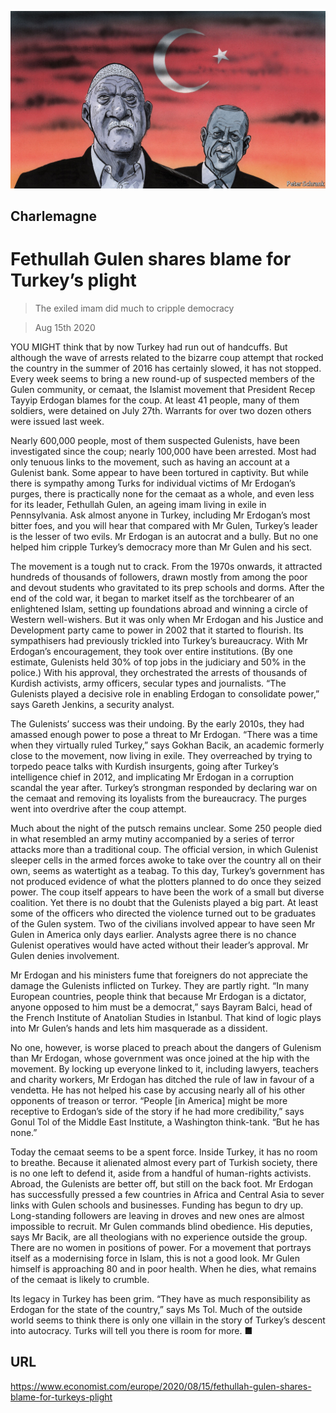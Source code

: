 ![](./images/20200815_EUD000_0.jpg)

## Charlemagne

# Fethullah Gulen shares blame for Turkey’s plight

> The exiled imam did much to cripple democracy

> Aug 15th 2020

YOU MIGHT think that by now Turkey had run out of handcuffs. But although the wave of arrests related to the bizarre coup attempt that rocked the country in the summer of 2016 has certainly slowed, it has not stopped. Every week seems to bring a new round-up of suspected members of the Gulen community, or cemaat, the Islamist movement that President Recep Tayyip Erdogan blames for the coup. At least 41 people, many of them soldiers, were detained on July 27th. Warrants for over two dozen others were issued last week.

Nearly 600,000 people, most of them suspected Gulenists, have been investigated since the coup; nearly 100,000 have been arrested. Most had only tenuous links to the movement, such as having an account at a Gulenist bank. Some appear to have been tortured in captivity. But while there is sympathy among Turks for individual victims of Mr Erdogan’s purges, there is practically none for the cemaat as a whole, and even less for its leader, Fethullah Gulen, an ageing imam living in exile in Pennsylvania. Ask almost anyone in Turkey, including Mr Erdogan’s most bitter foes, and you will hear that compared with Mr Gulen, Turkey’s leader is the lesser of two evils. Mr Erdogan is an autocrat and a bully. But no one helped him cripple Turkey’s democracy more than Mr Gulen and his sect.

The movement is a tough nut to crack. From the 1970s onwards, it attracted hundreds of thousands of followers, drawn mostly from among the poor and devout students who gravitated to its prep schools and dorms. After the end of the cold war, it began to market itself as the torchbearer of an enlightened Islam, setting up foundations abroad and winning a circle of Western well-wishers. But it was only when Mr Erdogan and his Justice and Development party came to power in 2002 that it started to flourish. Its sympathisers had previously trickled into Turkey’s bureaucracy. With Mr Erdogan’s encouragement, they took over entire institutions. (By one estimate, Gulenists held 30% of top jobs in the judiciary and 50% in the police.) With his approval, they orchestrated the arrests of thousands of Kurdish activists, army officers, secular types and journalists. “The Gulenists played a decisive role in enabling Erdogan to consolidate power,” says Gareth Jenkins, a security analyst.

The Gulenists’ success was their undoing. By the early 2010s, they had amassed enough power to pose a threat to Mr Erdogan. “There was a time when they virtually ruled Turkey,” says Gokhan Bacik, an academic formerly close to the movement, now living in exile. They overreached by trying to torpedo peace talks with Kurdish insurgents, going after Turkey’s intelligence chief in 2012, and implicating Mr Erdogan in a corruption scandal the year after. Turkey’s strongman responded by declaring war on the cemaat and removing its loyalists from the bureaucracy. The purges went into overdrive after the coup attempt.

Much about the night of the putsch remains unclear. Some 250 people died in what resembled an army mutiny accompanied by a series of terror attacks more than a traditional coup. The official version, in which Gulenist sleeper cells in the armed forces awoke to take over the country all on their own, seems as watertight as a teabag. To this day, Turkey’s government has not produced evidence of what the plotters planned to do once they seized power. The coup itself appears to have been the work of a small but diverse coalition. Yet there is no doubt that the Gulenists played a big part. At least some of the officers who directed the violence turned out to be graduates of the Gulen system. Two of the civilians involved appear to have seen Mr Gulen in America only days earlier. Analysts agree there is no chance Gulenist operatives would have acted without their leader’s approval. Mr Gulen denies involvement.

Mr Erdogan and his ministers fume that foreigners do not appreciate the damage the Gulenists inflicted on Turkey. They are partly right. “In many European countries, people think that because Mr Erdogan is a dictator, anyone opposed to him must be a democrat,” says Bayram Balci, head of the French Institute of Anatolian Studies in Istanbul. That kind of logic plays into Mr Gulen’s hands and lets him masquerade as a dissident.

No one, however, is worse placed to preach about the dangers of Gulenism than Mr Erdogan, whose government was once joined at the hip with the movement. By locking up everyone linked to it, including lawyers, teachers and charity workers, Mr Erdogan has ditched the rule of law in favour of a vendetta. He has not helped his case by accusing nearly all of his other opponents of treason or terror. “People [in America] might be more receptive to Erdogan’s side of the story if he had more credibility,” says Gonul Tol of the Middle East Institute, a Washington think-tank. “But he has none.”

Today the cemaat seems to be a spent force. Inside Turkey, it has no room to breathe. Because it alienated almost every part of Turkish society, there is no one left to defend it, aside from a handful of human-rights activists. Abroad, the Gulenists are better off, but still on the back foot. Mr Erdogan has successfully pressed a few countries in Africa and Central Asia to sever links with Gulen schools and businesses. Funding has begun to dry up. Long-standing followers are leaving in droves and new ones are almost impossible to recruit. Mr Gulen commands blind obedience. His deputies, says Mr Bacik, are all theologians with no experience outside the group. There are no women in positions of power. For a movement that portrays itself as a modernising force in Islam, this is not a good look. Mr Gulen himself is approaching 80 and in poor health. When he dies, what remains of the cemaat is likely to crumble.

Its legacy in Turkey has been grim. “They have as much responsibility as Erdogan for the state of the country,” says Ms Tol. Much of the outside world seems to think there is only one villain in the story of Turkey’s descent into autocracy. Turks will tell you there is room for more. ■

## URL

https://www.economist.com/europe/2020/08/15/fethullah-gulen-shares-blame-for-turkeys-plight
